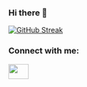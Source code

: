 ### Hi there 👋
<!-- ![Anurag's GitHub stats](https://github-readme-stats.vercel.app/api?username=usama26&show_icons=true&theme=radical)

[![Top Langs](https://github-readme-stats.vercel.app/api/top-langs/?username=usama26&layout=compact)](https://github.com/anuraghazra/github-readme-stats) -->

[![GitHub Streak](https://github-readme-streak-stats.herokuapp.com/?user=Usama26)](https://git.io/streak-stats)


<h3 align="left">Connect with me:</h3>
<p align="left">
<a href="https://www.linkedin.com/in/usamaahmedmemon/" target="blank"><img align="center" src="https://cdn.cdnlogo.com/logos/l/74/linkedin.svg" alt="" height="30" width="40" /></a>
</p>



<!--
**Usama26/Usama26** is a ✨ _special_ ✨ repository because its `README.md` (this file) appears on your GitHub profile.

Here are some ideas to get you started:

- 🔭 I’m currently working on ...
- 🌱 I’m currently learning ...
- 👯 I’m looking to collaborate on ...
- 🤔 I’m looking for help with ...
- 💬 Ask me about ...
- 📫 How to reach me: ...
- 😄 Pronouns: ...
- ⚡ Fun fact: ...
-->
